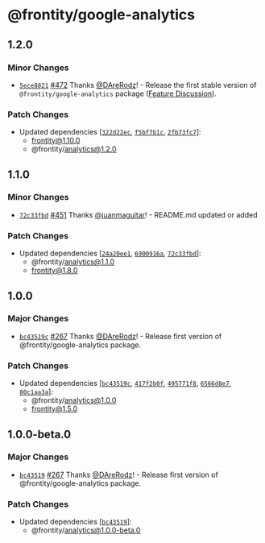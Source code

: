 # @frontity/google-analytics

## 1.2.0

### Minor Changes

- [`5ece8821`](https://github.com/frontity/frontity/commit/5ece88219d354952baadd5649091b09dd5288b49) [#472](https://github.com/frontity/frontity/pull/472) Thanks [@DAreRodz](https://github.com/DAreRodz)! - Release the first stable version of `@frontity/google-analytics` package ([Feature Discussion](https://community.frontity.org/t/google-analytics-package/1084)).

### Patch Changes

- Updated dependencies [[`322d22ec`](https://github.com/frontity/frontity/commit/322d22ecb825d510296243736a79e4208023477f), [`f5bf7b1c`](https://github.com/frontity/frontity/commit/f5bf7b1cee2850445fe5304e1b39e20e786e9377), [`2fb73fc7`](https://github.com/frontity/frontity/commit/2fb73fc798653803a21f9e9bd7f21355f7675e55)]:
  - frontity@1.10.0
  - @frontity/analytics@1.2.0

## 1.1.0

### Minor Changes

- [`72c33fbd`](https://github.com/frontity/frontity/commit/72c33fbde5d60de33e7f5c25f081ffd458d15f63) [#451](https://github.com/frontity/frontity/pull/451) Thanks [@juanmaguitar](https://github.com/juanmaguitar)! - README.md updated or added

### Patch Changes

- Updated dependencies [[`24a20ee1`](https://github.com/frontity/frontity/commit/24a20ee15e65d56f88daac4dd49372072bdd10c6), [`6900916a`](https://github.com/frontity/frontity/commit/6900916ace309d3cc55b9c732124df5d3db96838), [`72c33fbd`](https://github.com/frontity/frontity/commit/72c33fbde5d60de33e7f5c25f081ffd458d15f63)]:
  - @frontity/analytics@1.1.0
  - frontity@1.8.0

## 1.0.0

### Major Changes

- [`bc43519c`](https://github.com/frontity/frontity/commit/bc43519cb2eb2d416a59a37b245ce4741a30641e) [#267](https://github.com/frontity/frontity/pull/267) Thanks [@DAreRodz](https://github.com/DAreRodz)! - Release first version of @frontity/google-analytics package.

### Patch Changes

- Updated dependencies [[`bc43519c`](https://github.com/frontity/frontity/commit/bc43519cb2eb2d416a59a37b245ce4741a30641e), [`417f2b0f`](https://github.com/frontity/frontity/commit/417f2b0f0b6f5626be253eb3f1be2daf257b71ef), [`495771f8`](https://github.com/frontity/frontity/commit/495771f83951f192f92d3162221cedc9b791e399), [`6566d8e7`](https://github.com/frontity/frontity/commit/6566d8e70ae5801168a09008a8b341613a774f34), [`80c1aa3a`](https://github.com/frontity/frontity/commit/80c1aa3aee6cf04f46d6fa1a409abfcae2c511cc)]:
  - @frontity/analytics@1.0.0
  - frontity@1.5.0

## 1.0.0-beta.0

### Major Changes

- [`bc43519`](https://github.com/frontity/frontity/commit/bc43519cb2eb2d416a59a37b245ce4741a30641e) [#267](https://github.com/frontity/frontity/pull/267) Thanks [@DAreRodz](https://github.com/DAreRodz)! - Release first version of @frontity/google-analytics package.

### Patch Changes

- Updated dependencies [[`bc43519`](https://github.com/frontity/frontity/commit/bc43519cb2eb2d416a59a37b245ce4741a30641e)]:
  - @frontity/analytics@1.0.0-beta.0
